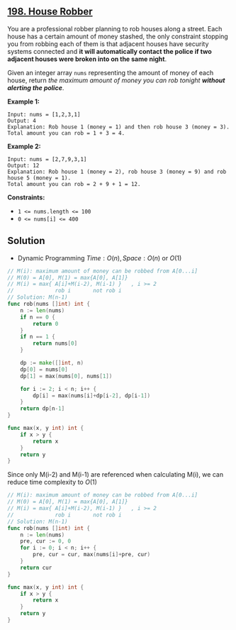 ## [198. House Robber](https://leetcode.com/problems/house-robber/)


You are a professional robber planning to rob houses along a street. Each house has a certain amount of money stashed, the only constraint stopping you from robbing each of them is that adjacent houses have security systems connected and **it will automatically contact the police if two adjacent houses were broken into on the same night**.

Given an integer array `nums` representing the amount of money of each house, return _the maximum amount of money you can rob tonight **without alerting the police**_.

**Example 1:**

```
Input: nums = [1,2,3,1]
Output: 4
Explanation: Rob house 1 (money = 1) and then rob house 3 (money = 3).
Total amount you can rob = 1 + 3 = 4.
```

**Example 2:**

```
Input: nums = [2,7,9,3,1]
Output: 12
Explanation: Rob house 1 (money = 2), rob house 3 (money = 9) and rob house 5 (money = 1).
Total amount you can rob = 2 + 9 + 1 = 12.
```

**Constraints:**

*   `1 <= nums.length <= 100`
*   `0 <= nums[i] <= 400`



## Solution

- Dynamic Programming	$Time: O(n), Space: O(n)$ or $O(1)$ 

```go
// M(i): maximum amount of money can be robbed from A[0...i]
// M(0) = A[0], M(1) = max{A[0], A[1]}
// M(i) = max{ A[i]+M(i-2), M(i-1) }   , i >= 2
//             rob i       not rob i
// Solution: M(n-1)
func rob(nums []int) int {
    n := len(nums)
    if n == 0 {
        return 0
    }
    if n == 1 {
        return nums[0]
    }

    dp := make([]int, n)
    dp[0] = nums[0]
    dp[1] = max(nums[0], nums[1])

    for i := 2; i < n; i++ {
        dp[i] = max(nums[i]+dp[i-2], dp[i-1])
    }
    return dp[n-1]
}

func max(x, y int) int {
    if x > y {
        return x
    }
    return y
}
```

Since only M(i-2) and M(i-1) are referenced when calculating M(i), we can reduce time complexity to $O(1)$ 

```go
// M(i): maximum amount of money can be robbed from A[0...i]
// M(0) = A[0], M(1) = max{A[0], A[1]}
// M(i) = max{ A[i]+M(i-2), M(i-1) }   , i >= 2
//             rob i       not rob i
// Solution: M(n-1)
func rob(nums []int) int {
	n := len(nums)
	pre, cur := 0, 0
	for i := 0; i < n; i++ {
		pre, cur = cur, max(nums[i]+pre, cur)
	}
	return cur
}

func max(x, y int) int {
	if x > y {
		return x
	}
	return y
}
```


